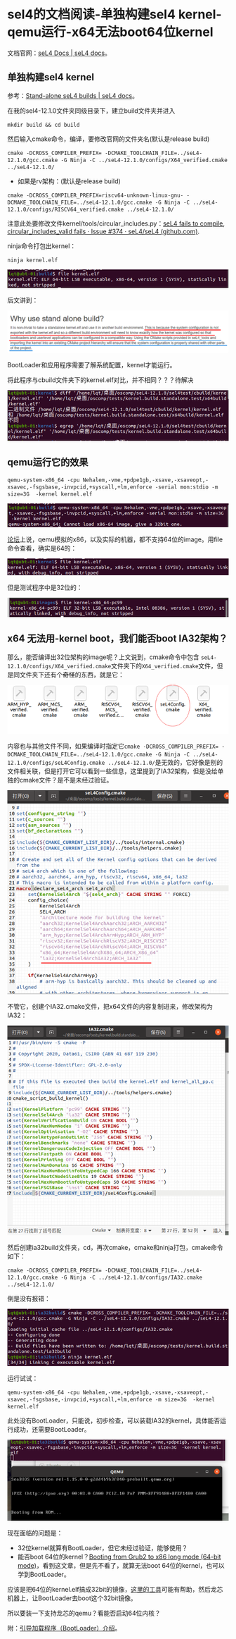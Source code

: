 # sel4的文档阅读-单独构建sel4 kernel-qemu运行-x64无法boot64位kernel

文档官网：[seL4 Docs | seL4 docs](https://docs.sel4.systems/)。

## 单独构建sel4 kernel

参考：[Stand-alone seL4 builds | seL4 docs](https://docs.sel4.systems/projects/buildsystem/standalone.html)。

在我的sel4-12.1.0文件夹同级目录下，建立build文件夹并进入

```
mkdir build && cd build
```

然后输入cmake命令，编译，要修改官网的文件夹名(默认是release build)

```
cmake -DCROSS_COMPILER_PREFIX= -DCMAKE_TOOLCHAIN_FILE=../seL4-12.1.0/gcc.cmake -G Ninja -C ../seL4-12.1.0/configs/X64_verified.cmake ../seL4-12.1.0/
```

* 如果是rv架构：(默认是release build)

```
cmake -DCROSS_COMPILER_PREFIX=riscv64-unknown-linux-gnu- -DCMAKE_TOOLCHAIN_FILE=../seL4-12.1.0/gcc.cmake -G Ninja -C ../seL4-12.1.0/configs/RISCV64_verified.cmake ../seL4-12.1.0/
```

注意此处要修改文件kernel/tools/circular_includes.py：[seL4 fails to compile, circular_includes_valid fails · Issue #374 · seL4/seL4 (github.com)](https://github.com/seL4/seL4/issues/374).

ninja命令打包出kernel：

```
ninja kernel.elf
```

![image-20220302160305101](images/03.02-sel4%E6%96%87%E6%A1%A3%E9%98%85%E8%AF%BB.assets/image-20220302160305101.png)

后文讲到：

![image-20220302160526579](images/03.02-sel4%E6%96%87%E6%A1%A3%E9%98%85%E8%AF%BB.assets/image-20220302160526579.png)

BootLoader和应用程序需要了解系统配置，kernel才能运行。

将此程序与cbuild文件夹下的kernel.elf对比，并不相同？？？待解决

![image-20220302222405546](images/03.02-sel4%E6%96%87%E6%A1%A3%E9%98%85%E8%AF%BB.assets/image-20220302222405546.png)



## qemu运行它的效果

```
qemu-system-x86_64 -cpu Nehalem,-vme,+pdpe1gb,-xsave,-xsaveopt,-xsavec,-fsgsbase,-invpcid,+syscall,+lm,enforce -serial mon:stdio -m size=3G  -kernel kernel.elf
```

![image-20220302163109075](images/03.02-sel4%E6%96%87%E6%A1%A3%E9%98%85%E8%AF%BB.assets/image-20220302163109075.png)

[论坛](https://forum.osdev.org/viewtopic.php?f=1&t=26312)上说，qemu模拟的x86，以及实际的机器，都不支持64位的image。用file命令查看，确实是64的：

![image-20220302200251271](images/03.02-sel4%E6%96%87%E6%A1%A3%E9%98%85%E8%AF%BB.assets/image-20220302200251271.png)

但是测试程序中是32位的：

![85536b952bcf35827bce5cf4881168a](images/03.02-sel4%E6%96%87%E6%A1%A3%E9%98%85%E8%AF%BB.assets/85536b952bcf35827bce5cf4881168a.png)

## x64 无法用-kernel boot，我们能否boot IA32架构？

那么，能否编译出32位架构的image呢？上文说到，cmake命令中包含 `seL4-12.1.0/configs/X64_verified.cmake`文件夹下的`X64_verified.cmake`文件，但是同文件夹下还有个~~奇怪~~的东西，就是它：

![image-20220302164035934](images/03.02-sel4%E6%96%87%E6%A1%A3%E9%98%85%E8%AF%BB.assets/image-20220302164035934.png)

内容也与其他文件不同，如果编译时指定它`cmake -DCROSS_COMPILER_PREFIX= -DCMAKE_TOOLCHAIN_FILE=../seL4-12.1.0/gcc.cmake -G Ninja -C ../seL4-12.1.0/configs/seL4Config.cmake ../seL4-12.1.0/`是无效的，它好像是别的文件相关联，但是打开它可以看到一些信息，这里提到了IA32架构，但是没给单独的cmake文件？是不是未经过验证。

![image-20220302170923214](images/03.02-sel4%E6%96%87%E6%A1%A3%E9%98%85%E8%AF%BB.assets/image-20220302170923214.png)

不管它，创建个IA32.cmake文件，把x64文件的内容复制进来，修改架构为IA32：

![image-20220302171103792](images/03.02-sel4%E6%96%87%E6%A1%A3%E9%98%85%E8%AF%BB.assets/image-20220302171103792.png)

然后创建ia32build文件夹，cd，再次cmake，cmake和ninja打包，cmake命令如下：

```
cmake -DCROSS_COMPILER_PREFIX= -DCMAKE_TOOLCHAIN_FILE=../seL4-12.1.0/gcc.cmake -G Ninja -C ../seL4-12.1.0/configs/IA32.cmake ../seL4-12.1.0/
```

倒是没有报错：

![image-20220302171145209](images/03.02-sel4%E6%96%87%E6%A1%A3%E9%98%85%E8%AF%BB.assets/image-20220302171145209.png)

运行试试：

```
qemu-system-x86_64 -cpu Nehalem,-vme,+pdpe1gb,-xsave,-xsaveopt,-xsavec,-fsgsbase,-invpcid,+syscall,+lm,enforce -m size=3G  -kernel kernel.elf
```

此处没有BootLoader，只能说，初步检查，可以装载IA32的kernel，具体能否运行成功，还需要BootLoader。

![image-20220302171548279](images/03.02-sel4%E6%96%87%E6%A1%A3%E9%98%85%E8%AF%BB.assets/image-20220302171548279.png)

现在面临的问题是：

* 32位kernel就算有BootLoader，但它未经过验证，能够使用？
* 能否boot 64位的kernel？[Booting from Grub2 to x86 long mode (64-bit mode)](http://ringzeroandlower.com/2017/08/08/x86-64-kernel-boot.html)，看到这文章，但是先不看了，就算无法boot 64位的kernel，也可以学到BootLoader。

应该是把64位的kernel.elf搞成32bit的镜像，[这里的工具](https://www.cnblogs.com/Oude/articles/12039025.html)可能有帮助，然后龙芯机器上，让BootLoader去boot这个32bit镜像。

所以要装一下支持龙芯的qemu？看能否启动64位内核？

附：[引导加载程序（BootLoader）介绍](https://blog.csdn.net/sinat_31608641/article/details/109981978)。
